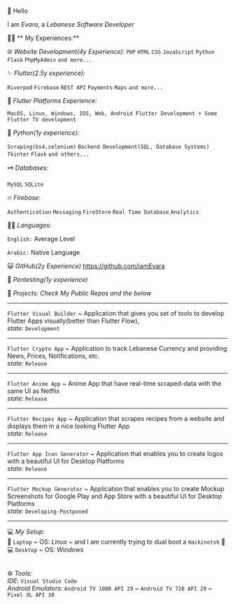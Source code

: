 :wave: Hello

I am *Evara*, a *Lebanese Software Developer*

👩‍💻 ** My Experiences:**

🌐  *Website Development(4y Experience):*
`PHP` 
`HTML`
`CSS`
`JavaScript`
`Python Flask`
`PhpMyAdmin`
`and more...`

✨ *Flutter(2.5y experience):*

`Riverpod`
`Firebase`
`REST API`
`Payments` 
`Maps`
`and more...`

📱  *Flutter Platforms Experience:*

`MacOS, Linux, Windows, IOS, Web, Android Flutter Development + Some Flutter TV development`

🐍 *Python(1y experience):*

`Scraping(bs4,selenium)`
`Backend Development(SQL, Database Systems)`
`Tkinter`
`Flask`
`and others...`

🗝 *Databases:*

`MySQL` 
`SQLite`

🔥 *Firebase:* 

`Authentication` 
`Messaging` 
`FireStore`
`Real Time Database`
`Analytics`

👨‍🏫 *Languages:*

`English:` Average Level

`Arabic:` Native Language

😺 *GitHub(2y Experience)*
https://github.com/iamEvara

🔐 *Pentesting(1y experience)*

📂 *Projects:*
*Check My Public Repos and the below*

<hr>

`Flutter Visual Builder` ~ Application that gives you set of tools to develop Flutter Apps visually(better than Flutter Flow),
<br>*state:* `Development`

<hr>

`Flutter Crypto App` ~  Application to track Lebanese Currency and providing News, Prices, Notifications, etc. 
<br>*state:* `Release`

<hr>

`Flutter Anime App` ~ Anime App that have real-time scraped-data with the same UI as Netflix
<br>*state:* `Release`

<hr>

`Flutter Recipes App` ~ Application that scrapes recipes from a website and displays them in a nice looking Flutter App
<br>*state:* `Release`

<hr>

`Flutter App Icon Generator` ~ Application that enables you to create logos with a beautiful UI for Desktop Platforms
<br>*state:* `Release`

<hr>

`Flutter Mockup Generator` ~ Application that enables you to create Mockup Screenshots for Google Play and App Store with a beautiful UI for Desktop Platforms
<br>*state:* `Developing-Postponed`

<hr>


💻 *My Setup:*
<br>
🐧 `Laptop` ~ OS: *Linux* ~ and I am currently trying to dual boot a `Hackinotsh` :green_apple:<br>
💻 `Desktop` ~ OS: *Windows*
<br>

<br>⚙ *Tools:*<br>
*IDE*: `Visual Studio Code`<br>
*Android Emulators:* `Android TV 1080 API 29` ~ `Android TV 720 API 29` ~ `Pixel XL API 30`<br>
